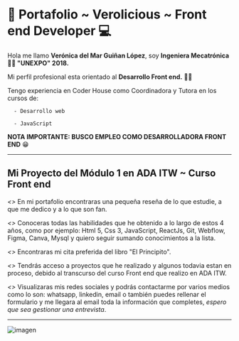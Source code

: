 # 💼 Portafolio ~ Verolicious ~ Front end Developer 💻
 Hola me llamo **Verónica del Mar Guiñan López**, soy **Ingeniera Mecatrónica 👩‍🎓 "UNEXPO" 2018.**

   Mi perfil profesional esta orientado al **Desarrollo Front end.** 👩‍💻

   Tengo experiencia en Coder House como Coordinadora y Tutora en los cursos de:

      - Desarrollo web

      - JavaScript

**NOTA IMPORTANTE: BUSCO EMPLEO COMO DESARROLLADORA FRONT END** 😁
***
## Mi Proyecto del Módulo 1 en ADA ITW ~ Curso Front end
   *<>* En mi portafolio encontraras una pequeña reseña de lo que estudie, a que me dedico y a lo que son fan.

   *<>* Conoceras todas las habilidades que he obtenido a lo largo de estos 4 años, como por ejemplo: Html 5, Css 3, JavaScript, ReactJs, Git, Webflow, Figma, Canva, Mysql y quiero seguir sumando conocimientos a la lista. 

   *<>* Encontraras mi cita preferida del libro "El Principito". 

   *<>* Tendrás acceso a proyectos que he realizado y algunos todavia estan en proceso, debido al transcurso del curso Front end que realizo en ADA ITW. 

   *<>* Visualizaras mis redes sociales y podrás contactarme por varios medios como lo son: whatsapp, linkedin, email o también puedes rellenar el formulario y me llegara al email toda la información que completes, *espero que sea gestionar una entrevista*.
***
![imagen](.img/@unachamaqueprograma.png)



